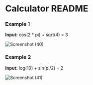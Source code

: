 # Calculator README

### Example 1
**Input:**
cos(2 * pi) + sqrt(4) = 3

![Screenshot (40)](https://github.com/romina1831/compiler_design_fall_2023/assets/153179325/18cb945e-b814-4a5e-884b-d033a9983db1)


### Example 2
**Input:**
log(10) + sin(pi/2) = 2

![Screenshot (41)](https://github.com/romina1831/compiler_design_fall_2023/assets/153179325/a37ce3ef-f0db-455e-8389-b6dd747f7be5)

